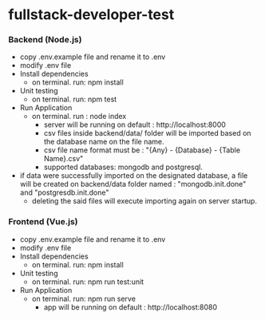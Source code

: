# fullstack-developer-test


### Backend (Node.js)
* copy .env.example file and rename it to .env
* modify .env file
* Install dependencies
    - on terminal. run: npm install
* Unit testing
    -  on terminal. run: npm test
* Run Application
    - on terminal. run : node index
        - server will be running on default : http://localhost:8000
        - csv files inside backend/data/ folder will be imported based on the database name on the file name.
        - csv file name format must be : "{Any} - {Database} - {Table Name}.csv"
        - supported databases: mongodb and postgresql.
* if data were successfully imported on the designated database,
  a file will be created on backend/data folder named : "mongodb.init.done" and "postgresdb.init.done"
    - deleting the said files will execute importing again on server startup.


### Frontend (Vue.js)
* copy .env.example file and rename it to .env
* modify .env file
* Install dependencies
    - on terminal. run: npm install
* Unit testing
    -  on terminal. run: npm run test:unit
* Run Application
    - on terminal. run: npm run serve
        - app will be running on default : http://localhost:8080
